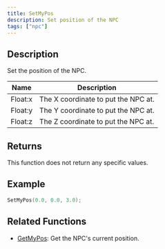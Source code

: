 ```yaml
---
title: SetMyPos
description: Set position of the NPC
tags: ["npc"]
---
```


## Description

Set the position of the NPC. 
 
| Name     | Description                         |
| -------- | ------------------------------------|
| Float:x  | The X coordinate to put the NPC at. |
| Float:y  | The Y coordinate to put the NPC at. |
| Float:z  | The Z coordinate to put the NPC at. |

## Returns

This function does not return any specific values.  

## Example

```c
SetMyPos(0.0, 0.0, 3.0);
```

## Related Functions

- [GetMyPos](GetMyPos): Get the NPC's current position.
